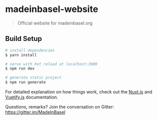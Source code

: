 # madeinbasel-website

> Official website for madeinbasel.org

## Build Setup

``` bash
# install dependencies
$ yarn install

# serve with hot reload at localhost:3000
$ npm run dev

# generate static project
$ npm run generate
```

For detailed explanation on how things work, check out the [Nuxt.js](https://github.com/nuxt/nuxt.js) and [Vuetify.js](https://vuetifyjs.com/) documentation.

Questions, remarks? Join the conversation on Gitter: https://gitter.im/MadeInBasel
